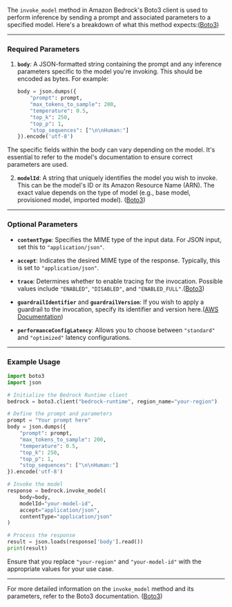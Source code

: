 The `invoke_model` method in Amazon Bedrock's Boto3 client is used to perform inference by sending a prompt and associated parameters to a specified model. Here's a breakdown of what this method expects:([Boto3][1])

---

### Required Parameters

1. **`body`**: A JSON-formatted string containing the prompt and any inference parameters specific to the model you're invoking. This should be encoded as bytes. For example:

   ```python
   body = json.dumps({
       "prompt": prompt,
       "max_tokens_to_sample": 200,
       "temperature": 0.5,
       "top_k": 250,
       "top_p": 1,
       "stop_sequences": ["\n\nHuman:"]
   }).encode('utf-8')
   ```



The specific fields within the body can vary depending on the model. It's essential to refer to the model's documentation to ensure correct parameters are used.&#x20;

2. **`modelId`**: A string that uniquely identifies the model you wish to invoke. This can be the model's ID or its Amazon Resource Name (ARN). The exact value depends on the type of model (e.g., base model, provisioned model, imported model). ([Boto3][2])

---

### Optional Parameters

* **`contentType`**: Specifies the MIME type of the input data. For JSON input, set this to `"application/json"`.

* **`accept`**: Indicates the desired MIME type of the response. Typically, this is set to `"application/json"`.

* **`trace`**: Determines whether to enable tracing for the invocation. Possible values include `"ENABLED"`, `"DISABLED"`, and `"ENABLED_FULL"`.([Boto3][1])

* **`guardrailIdentifier`** and **`guardrailVersion`**: If you wish to apply a guardrail to the invocation, specify its identifier and version here.([AWS Documentation][3])

* **`performanceConfigLatency`**: Allows you to choose between `"standard"` and `"optimized"` latency configurations.

---

### Example Usage

```python
import boto3
import json

# Initialize the Bedrock Runtime client
bedrock = boto3.client("bedrock-runtime", region_name="your-region")

# Define the prompt and parameters
prompt = "Your prompt here"
body = json.dumps({
    "prompt": prompt,
    "max_tokens_to_sample": 200,
    "temperature": 0.5,
    "top_k": 250,
    "top_p": 1,
    "stop_sequences": ["\n\nHuman:"]
}).encode('utf-8')

# Invoke the model
response = bedrock.invoke_model(
    body=body,
    modelId="your-model-id",
    accept="application/json",
    contentType="application/json"
)

# Process the response
result = json.loads(response['body'].read())
print(result)
```



Ensure that you replace `"your-region"` and `"your-model-id"` with the appropriate values for your use case.

---

For more detailed information on the `invoke_model` method and its parameters, refer to the Boto3 documentation. ([Boto3][2])

[1]: https://boto3.amazonaws.com/v1/documentation/api/latest/reference/services/bedrock-runtime/client/invoke_model.html?utm_source=chatgpt.com "invoke_model - Boto3 1.37.38 documentation"
[2]: https://boto3.amazonaws.com/v1/documentation/api/1.35.24/reference/services/bedrock-runtime/client/invoke_model.html?utm_source=chatgpt.com "invoke_model - Boto3 1.35.24 documentation - AWS"
[3]: https://docs.aws.amazon.com/bedrock/latest/APIReference/API_runtime_InvokeModel.html?utm_source=chatgpt.com "InvokeModel - Amazon Bedrock - AWS Documentation"
